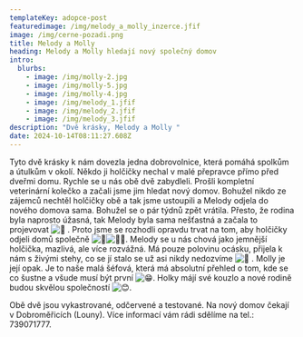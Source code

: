 ```yaml
---
templateKey: adopce-post
featuredimage: /img/melody_a_molly_inzerce.jfif
image: /img/cerne-pozadi.png
title: Melody a Molly
heading: Melody a Molly hledají nový společný domov
intro:
  blurbs:
    - image: /img/molly-2.jpg
    - image: /img/molly-5.jpg
    - image: /img/molly-4.jpg
    - image: /img/melody_1.jfif
    - image: /img/melody_2.jfif
    - image: /img/melody_3.jfif
description: "Dvě krásky, Melody a Molly "
date: 2024-10-14T08:11:27.608Z
---
```

Tyto dvě krásky k nám dovezla jedna dobrovolnice, která pomáhá spolkům a útulkům v okolí. Někdo ji holčičky nechal v malé přepravce přímo před dveřmi domu. Rychle se u nás obě dvě zabydleli. Prošli kompletní veterinární kolečko a začali jsme jim hledat nový domov. Bohužel nikdo ze zájemců nechtěl holčičky obě a tak jsme ustoupili a Melody odjela do nového domova sama. Bohužel se o pár týdnů zpět vrátila. Přesto, že rodina byla naprosto úžasná, tak Melody byla sama nešťastná a začala to projevovat ![🙁](https://static.xx.fbcdn.net/images/emoji.php/v9/tcb/1/16/1f641.png) . Proto jsme se rozhodli opravdu trvat na tom, aby holčičky odjeli domů společně ![🩷](https://static.xx.fbcdn.net/images/emoji.php/v9/t99/1/16/1fa77.png)![🙏🏻](https://static.xx.fbcdn.net/images/emoji.php/v9/tfb/1/16/1f64f_1f3fb.png). Melody se u nás chová jako jemnější holčička, mazlivá, ale více rozvážná. Má pouze polovinu ocásku, přijela k nám s živými stehy, co se jí stalo se už asi nikdy nedozvíme ![🙁](https://static.xx.fbcdn.net/images/emoji.php/v9/tcb/1/16/1f641.png) . Molly je její opak. Je to naše malá šéfová, která má absolutní přehled o tom, kde se co šustne a všude musí být první ![😁](https://static.xx.fbcdn.net/images/emoji.php/v9/t4f/1/16/1f601.png). Holky májí své kouzlo a nové rodině budou skvělou společností ![😊](https://static.xx.fbcdn.net/images/emoji.php/v9/t7f/1/16/1f60a.png). 

Obě dvě jsou vykastrované, odčervené a testované. Na nový domov čekají v Dobroměřicích (Louny). Více informací vám rádi sdělíme na tel.: 739071777.